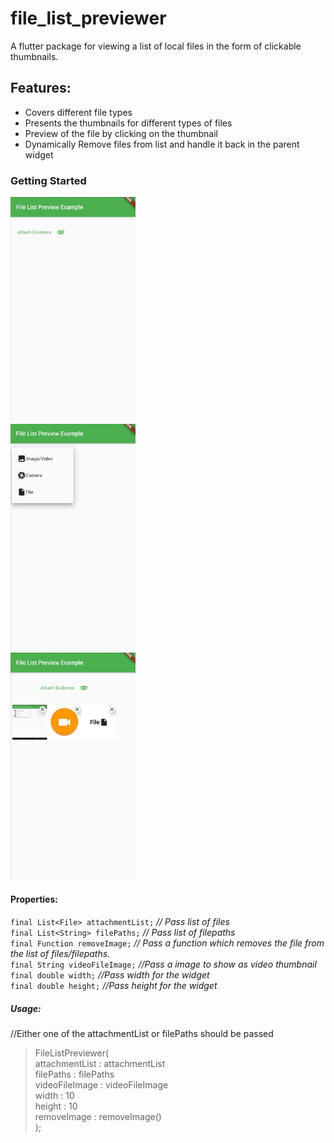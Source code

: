 # file_list_previewer

A flutter package for viewing a list of local files in the form of clickable thumbnails.

## Features:
* Covers different file types
* Presents the thumbnails for different types of files
* Preview of the file by clicking on the thumbnail 
* Dynamically Remove files from list and handle it back in the parent widget

### Getting Started

<img src="https://github.com/walkingtree/file_list_previewer/blob/master/assets/images/2020-09-02%20(2).jpg" width="200">
 <br />
<img src="https://github.com/walkingtree/file_list_previewer/blob/master/assets/images/2020-09-02.jpg" width="200">
 <br />
<img src="https://github.com/walkingtree/file_list_previewer/blob/master/assets/images/2020-09-02%20(1).jpg" width="200">


#### Properties:

```final List<File> attachmentList;```    *// Pass list of files*<br />
```final List<String> filePaths;```       *// Pass list of filepaths*<br />
```final Function removeImage;```         *// Pass a function which removes the file from the list of files/filepaths.*<br />
```final String videoFileImage;```        *//Pass a image to show as video thumbnail* <br />
```final double width;```                 *//Pass width for the widget*<br />
```final double height;```                *//Pass height for the widget*<br />


##### Usage:
//Either one of the attachmentList or filePaths should be passed
>FileListPreviewer( <br />
>    attachmentList : attachmentList <br />
>    filePaths : filePaths <br />
>    videoFileImage : videoFileImage  <br />
>    width : 10  <br />
>    height : 10 <br />
>    removeImage :  removeImage() <br />
>  );

